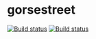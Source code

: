 # gorsestreet

[![Build status](https://build.appcenter.ms/v0.1/apps/7ce8e18f-ecf7-45a3-8522-4ae6d2beaa98/branches/dev/badge)](https://appcenter.ms)
[![Build status](https://build.appcenter.ms/v0.1/apps/85ae843c-535f-4b64-929d-00f3e0eb2eee/branches/dev/badge)](https://appcenter.ms)